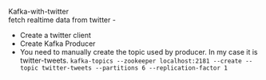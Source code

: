  Kafka-with-twitter <br>
 fetch realtime data from twitter - <br>
 * Create a twitter client<br>
 * Create Kafka Producer
 * You need to manually create the topic used by producer. In my case it is twitter-tweets.
 `kafka-topics --zookeeper localhost:2181 --create --topic twitter-tweets --partitions 6 --replication-factor 1`
 
